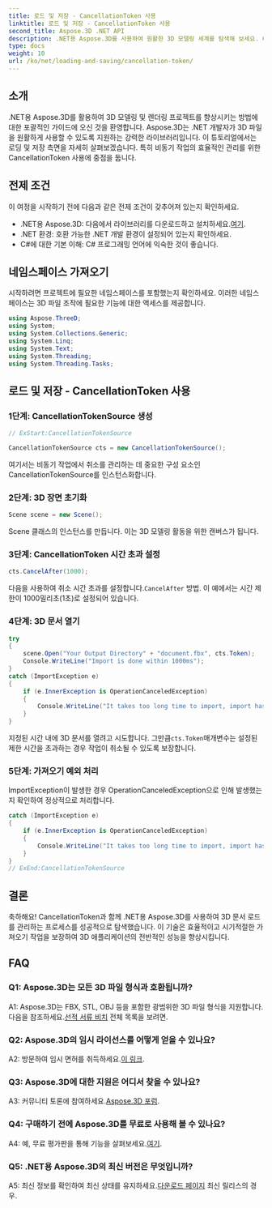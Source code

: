 ```yaml
---
title: 로드 및 저장 - CancellationToken 사용
linktitle: 로드 및 저장 - CancellationToken 사용
second_title: Aspose.3D .NET API
description: .NET용 Aspose.3D를 사용하여 원활한 3D 모델링 세계를 탐색해 보세요. CancellationToken을 사용하여 3D 문서를 효율적으로 로드하고 저장하는 방법을 알아보세요.
type: docs
weight: 10
url: /ko/net/loading-and-saving/cancellation-token/
---
```

## 소개

.NET용 Aspose.3D를 활용하여 3D 모델링 및 렌더링 프로젝트를 향상시키는 방법에 대한 포괄적인 가이드에 오신 것을 환영합니다. Aspose.3D는 .NET 개발자가 3D 파일을 원활하게 사용할 수 있도록 지원하는 강력한 라이브러리입니다. 이 튜토리얼에서는 로딩 및 저장 측면을 자세히 살펴보겠습니다. 특히 비동기 작업의 효율적인 관리를 위한 CancellationToken 사용에 중점을 둡니다.

## 전제 조건

이 여정을 시작하기 전에 다음과 같은 전제 조건이 갖추어져 있는지 확인하세요.

-  .NET용 Aspose.3D: 다음에서 라이브러리를 다운로드하고 설치하세요.[여기](https://releases.aspose.com/3d/net/).
- .NET 환경: 호환 가능한 .NET 개발 환경이 설정되어 있는지 확인하세요.
- C#에 대한 기본 이해: C# 프로그래밍 언어에 익숙한 것이 좋습니다.

## 네임스페이스 가져오기

시작하려면 프로젝트에 필요한 네임스페이스를 포함했는지 확인하세요. 이러한 네임스페이스는 3D 파일 조작에 필요한 기능에 대한 액세스를 제공합니다.

```csharp
using Aspose.ThreeD;
using System;
using System.Collections.Generic;
using System.Linq;
using System.Text;
using System.Threading;
using System.Threading.Tasks;
```

## 로드 및 저장 - CancellationToken 사용

### 1단계: CancellationTokenSource 생성

```csharp
// ExStart:CancellationTokenSource

CancellationTokenSource cts = new CancellationTokenSource();
```

여기서는 비동기 작업에서 취소를 관리하는 데 중요한 구성 요소인 CancellationTokenSource를 인스턴스화합니다.

### 2단계: 3D 장면 초기화

```csharp
Scene scene = new Scene();
```

Scene 클래스의 인스턴스를 만듭니다. 이는 3D 모델링 활동을 위한 캔버스가 됩니다.

### 3단계: CancellationToken 시간 초과 설정

```csharp
cts.CancelAfter(1000);
```

 다음을 사용하여 취소 시간 초과를 설정합니다.`CancelAfter` 방법. 이 예에서는 시간 제한이 1000밀리초(1초)로 설정되어 있습니다.

### 4단계: 3D 문서 열기

```csharp
try
{
    scene.Open("Your Output Directory" + "document.fbx", cts.Token);
    Console.WriteLine("Import is done within 1000ms");
}
catch (ImportException e)
{
    if (e.InnerException is OperationCanceledException)
    {
        Console.WriteLine("It takes too long time to import, import has been canceled.");
    }
}
```

 지정된 시간 내에 3D 문서를 열려고 시도합니다. 그만큼`cts.Token`매개변수는 설정된 제한 시간을 초과하는 경우 작업이 취소될 수 있도록 보장합니다.

### 5단계: 가져오기 예외 처리

ImportException이 발생한 경우 OperationCanceledException으로 인해 발생했는지 확인하여 정상적으로 처리합니다.

```csharp
catch (ImportException e)
{
    if (e.InnerException is OperationCanceledException)
    {
        Console.WriteLine("It takes too long time to import, import has been canceled.");
    }
}
// ExEnd:CancellationTokenSource
```

## 결론

축하해요! CancellationToken과 함께 .NET용 Aspose.3D를 사용하여 3D 문서 로드를 관리하는 프로세스를 성공적으로 탐색했습니다. 이 기술은 효율적이고 시기적절한 가져오기 작업을 보장하여 3D 애플리케이션의 전반적인 성능을 향상시킵니다.

## FAQ

### Q1: Aspose.3D는 모든 3D 파일 형식과 호환됩니까?

 A1: Aspose.3D는 FBX, STL, OBJ 등을 포함한 광범위한 3D 파일 형식을 지원합니다. 다음을 참조하세요.[선적 서류 비치](https://reference.aspose.com/3d/net/) 전체 목록을 보려면.

### Q2: Aspose.3D의 임시 라이선스를 어떻게 얻을 수 있나요?

 A2: 방문하여 임시 면허를 취득하세요.[이 링크](https://purchase.aspose.com/temporary-license/).

### Q3: Aspose.3D에 대한 지원은 어디서 찾을 수 있나요?

 A3: 커뮤니티 토론에 참여하세요.[Aspose.3D 포럼](https://forum.aspose.com/c/3d/18).

### Q4: 구매하기 전에 Aspose.3D를 무료로 사용해 볼 수 있나요?

 A4: 예, 무료 평가판을 통해 기능을 살펴보세요.[여기](https://releases.aspose.com/).

### Q5: .NET용 Aspose.3D의 최신 버전은 무엇입니까?

 A5: 최신 정보를 확인하여 최신 상태를 유지하세요.[다운로드 페이지](https://releases.aspose.com/3d/net/) 최신 릴리스의 경우.